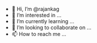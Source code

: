 - 👋 Hi, I’m @rajankag
- 👀 I’m interested in ...
- 🌱 I’m currently learning ...
- 💞️ I’m looking to collaborate on ...
- 📫 How to reach me ...

<!---
rajankag/rajankag is a ✨ special ✨ repository because its `README.md` (this file) appears on your GitHub profile.
You can click the Preview link to take a look at your changes.
--->
